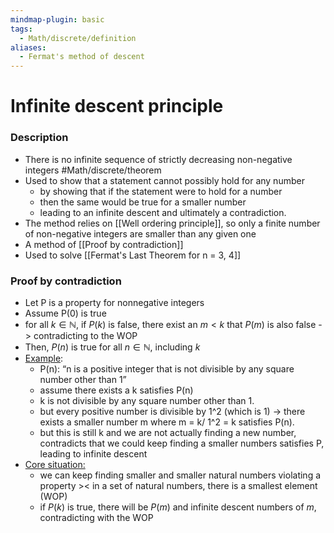 ```yaml
---
mindmap-plugin: basic
tags:
  - Math/discrete/definition
aliases:
  - Fermat's method of descent
---
```

# Infinite descent principle
### Description
-  There is no infinite sequence of strictly decreasing non-negative integers #Math/discrete/theorem 
- Used to show that a statement cannot possibly hold for any number
	- by showing that if the statement were to hold for a number
	- then the same would be true for a smaller number
	- leading to an infinite descent and ultimately a contradiction.
- The method relies on [[Well ordering principle]], so only a finite number of non-negative integers are smaller than any given one
- A method of [[Proof by contradiction]]
- Used to solve [[Fermat's Last Theorem for n = 3, 4]]
<!--ID: 1708098041209-->

### Proof by contradiction
- Let P is a property for nonnegative integers
- Assume P(0) is true
- for all $k \in \mathbb{N}$, if $P(k)$ is false, there exist an $m < k$ that $P(m)$ is also false -> contradicting to the WOP
- Then, $P(n)$ is true for all $n \in \mathbb{N}$, including $k$
- <u>Example</u>: 
	- P(n): “n is a positive integer that is not divisible by any square number other than 1”
	- assume there exists a k satisfies P(n)
	- k is not divisible by any square number other than 1. 
	- but every positive number is divisible by 1^2 (which is 1) -> there exists a smaller number m where m = k/ 1^2 = k satisfies P(n). 
	- but this is still k and we are not actually finding a new number, contradicts that we could keep finding a smaller numbers satisfies P, leading to infinite descent
- <u>Core situation:</u> 
	- we can keep finding smaller and smaller natural numbers violating a property >< in a set of natural numbers, there is a smallest element (WOP)
	- if $P(k)$ is true, there will be $P(m)$ and infinite descent numbers of $m$, contradicting with the WOP
<!--ID: 1708098041212-->
